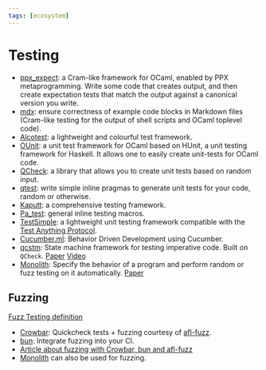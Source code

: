 ```yaml
---
tags: [ecosystem]
---
```


# Testing

* [ppx_expect](https://github.com/janestreet/ppx_expect):
a Cram-like framework for OCaml, enabled by PPX metaprogramming.
Write some code that creates output, and then create expectation tests that match
the output against a canonical version you write.
* [mdx](https://github.com/realworldocaml/mdx):
ensure correctness of example code blocks in Markdown files
(Cram-like testing for the output of shell scripts and OCaml toplevel code).
* [Alcotest](https://github.com/mirage/alcotest):
a lightweight and colourful test framework.
* [OUnit](http://ounit.forge.ocamlcore.org/):
a unit test framework for OCaml based on HUnit,
a unit testing framework for Haskell.
It allows one to easily create unit-tests for OCaml code.
* [QCheck](https://github.com/c-cube/qcheck):
a library that allows you to create unit tests based on random input.
* [qtest](https://github.com/vincent-hugot/qtest):
write simple inline pragmas to generate unit tests for your code, random or otherwise.
* [Kaputt](http://kaputt.x9c.fr): a comprehensive testing framework.
* [Pa_test](https://ocaml.janestreet.com/ocaml-core/111.28.00/doc/pa_test):
general inline testing macros.
* [TestSimple](https://github.com/hcarty/ocaml-testsimple):
a lightweight unit testing framework
compatible with the [Test Anything Protocol](https://testanything.org/).
* [Cucumber.ml](https://github.com/cucumber/cucumber.ml):
Behavior Driven Development using Cucumber.
* [qcstm](https://github.com/jmid/qcstm):
State machine framework for testing imperative code.
Built on `QCheck`.
[Paper](https://icfp20.sigplan.org/details/ocaml-2020-papers/2/A-Simple-State-Machine-Framework-for-Property-Based-Testing-in-OCaml)
[Video](https://www.youtube.com/watch?v=uuL9RYuaZV4)
* [Monolith](https://gitlab.inria.fr/fpottier/monolith):
Specify the behavior of a program and perform random or fuzz testing on it automatically.
[Paper](http://cambium.inria.fr/~fpottier/publis/pottier-monolith-2021.pdf)


## Fuzzing

[Fuzz Testing definition](https://en.wikipedia.org/wiki/Fuzzing#:~:text=Fuzzing%20or%20fuzz%20testing%20is,assertions%2C%20or%20potential%20memory%20leaks.)

* [Crowbar](https://github.com/stedolan/crowbar/):
Quickcheck tests + fuzzing courtesy of [afl-fuzz](http://lcamtuf.coredump.cx/afl/).
* [bun](https://github.com/yomimono/ocaml-bun/):
Integrate fuzzing into your CI.
* [Article about fuzzing with Crowbar, bun and afl-fuzz](https://tarides.com/blog/2019-09-04-an-introduction-to-fuzzing-ocaml-with-afl-crowbar-and-bun.html)
* [Monolith](https://gitlab.inria.fr/fpottier/monolith) can also be used for fuzzing.

